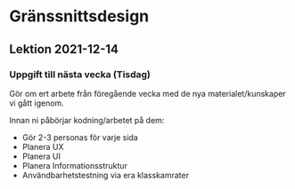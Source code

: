 # Gränssnittsdesign

## Lektion 2021-12-14

### Uppgift till nästa vecka (Tisdag)

Gör om ert arbete från föregående vecka med de nya materialet/kunskaper vi gått igenom.

Innan ni påbörjar kodning/arbetet på dem:

- Gör 2-3 personas för varje sida
- Planera UX
- Planera UI
- Planera Informationsstruktur
- Användbarhetstestning via era klasskamrater

